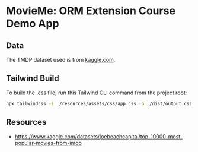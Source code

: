 # MovieMe: ORM Extension Course Demo App

## Data

The TMDP dataset used is from [kaggle.com](https://www.kaggle.com/datasets/joebeachcapital/top-10000-most-popular-movies-from-imdb).

## Tailwind Build

To build the .css file, run this Tailwind CLI command from the project root:

```bash
npx tailwindcss -i ./resources/assets/css/app.css -o ./dist/output.css --watch
```

## Resources

* https://www.kaggle.com/datasets/joebeachcapital/top-10000-most-popular-movies-from-imdb